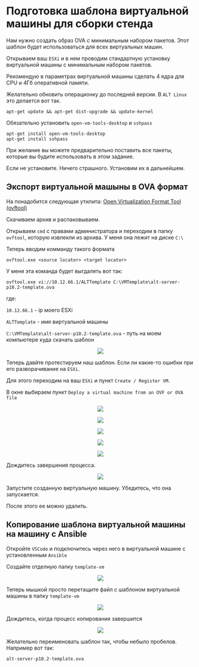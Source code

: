 # Подготовка шаблона виртуальной машины для сборки стенда

Нам нужно создать образ OVA с минимальным набором пакетов. Этот шаблон будет использоваться для всех виртуальных машин.

Открываем ваш `ESXi` и в нем проводим стандартную установку виртуальной машины с минимальным набором пакетов.

Рекомендую в параметрах виртуальной машины сделать 4 ядра для CPU и 4Гб оперативной памяти.

Желательно обновить операционку до последней версии. В `ALT Linux` это делается вот так.

```
apt-get update && apt-get dist-upgrade && update-kernel
```

Обязательно установить `open-vm-tools-desktop` и `sshpass`

```
apt-get install open-vm-tools-desktop
apt-get install sshpass
```

При желание вы можете предварительно поставить все пакеты, которые вы будите использовать в этом задание.

Если не установите. Ничего страшного. Установим их в дальнейшем.

## Экспорт виртуальной машыны в OVA формат

На понадобится следующая утилита:
[Open Virtualization Format Tool (ovftool)
](./ovftool.zip)

Скачиваем архив и распаковываем.

Открываем `cmd` с правами администратора и переходим в папку `ovftool`, которую извлекли из архива. У меня она лежит на диске `C:\`

Теперь вводим комманду такого формата

`ovftool.exe <source locator> <target locator>`

У меня эта команда будет выгдалять вот так:

```
ovftool.exe vi://10.12.66.1/ALTTemplate C:\VMTemplate\alt-server-p10.2-template.ova
```
где:

`10.12.66.1` - ip моего ESXi

`ALTTemplate` - имя виртуальной машины

`C:\VMTemplate\alt-server-p10.2-template.ova` - путь на моем компьютере куда скачать шаблон

<p align="center">
  <img src="./pic1.png">
</p>

Теперь давйте протестируем наш шаблон. Если ли какие-то ошибки при его разворачивание на `ESXi`.

Для этого переходим на ваш `ESXi` и пункт `Create / Register VM`.

В окне выбираем пункт `Deploy a virtual machine from an OVF or OVA file`

<p align="center">
  <img src="./pic5.png">
</p>

<p align="center">
  <img src="./pic6.png">
</p>

<p align="center">
  <img src="./pic7.png">
</p>

<p align="center">
  <img src="./pic8.png">
</p>

<p align="center">
  <img src="./pic9.png">
</p>

Дождитесь завершения процесса.

<p align="center">
  <img src="./pic10.png">
</p>

Запустите созданную виртуальную машину. Убедитесь, что она запускается.

После этого ее можно удалить.

## Копирование шаблона виртуальной машины на машину с Ansible

Откройте `VSCode` и подключитесь через него в виртуальной машине с установленным `Ansible`

Создайте отделную папку `template-vm` 

<p align="center">
  <img src="./pic2.png">
</p>

Теперь мышкой просто перетащите файл с шаблоном виртуальной машины в папку `template-vm` 

<p align="center">
  <img src="./pic3.png">
</p>

Дождитесь, когда процесс копирования завершится

<p align="center">
  <img src="./pic4.png">
</p>

Желательно переименовать шаблон так, чтобы небыло пробелов.
Например вот так:

`alt-server-p10.2-template.ova`
